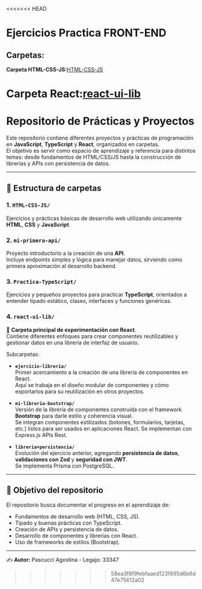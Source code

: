 <<<<<<< HEAD
# Ejercicios Practica FRONT-END
## Carpetas:
**Carpeta HTML-CSS-JS:**[HTML-CSS-JS](https://github.com/agostinapascucci/UTN-DS25-practicas/tree/main/HTML-CSS-JS)

**Carpeta React:**[react-ui-lib](https://github.com/agostinapascucci/UTN-DS25-practicas/tree/main/react-ui-lib)
=======
# Repositorio de Prácticas y Proyectos

Este repositorio contiene diferentes proyectos y prácticas de programación en **JavaScript**, **TypeScript** y **React**, organizados en carpetas.  
El objetivo es servir como espacio de aprendizaje y referencia para distintos temas: desde fundamentos de HTML/CSS/JS hasta la construcción de librerías y APIs con persistencia de datos.

---

## 📂 Estructura de carpetas

### 1. `HTML-CSS-JS/`
Ejercicios y prácticas básicas de desarrollo web utilizando únicamente **HTML**, **CSS** y **JavaScript**.

### 2. `mi-primera-api/`
Proyecto introductorio a la creación de una **API**.  
Incluye endpoints simples y lógica para manejar datos, sirviendo como primera aproximación al desarrollo backend.

### 3. `Practica-TypeScript/`
Ejercicios y pequeños proyectos para practicar **TypeScript**, orientados a entender tipado estático, clases, interfaces y funciones genéricas.

### 4. `react-ui-lib/`
📌 **Carpeta principal de experimentación con React**.  
Contiene diferentes enfoques para crear componentes reutilizables y gestionar datos en una librería de interfaz de usuario.

Subcarpetas:
- **`ejercicio-libreria/`**  
  Primer acercamiento a la creación de una librería de componentes en React.  
  Aquí se trabaja en el diseño modular de componentes y cómo exportarlos para su reutilización en otros proyectos.

- **`mi-libreria-bootstrap/`**  
  Versión de la librería de componentes construida con el framework **Bootstrap** para darle estilo y coherencia visual.  
  Se integran componentes estilizados (botones, formularios, tarjetas, etc.) listos para ser usados en aplicaciones React.
  Se implementan con Express.js APIs Rest.
  
- **`libreria+persistencia/`**  
  Evolución del ejercicio anterior, agregando **persistencia de datos**, **validaciones con Zod** y **seguridad con JWT**.  
  Se implementa Prisma con PostgreSQL.

---

## 🚀 Objetivo del repositorio
El repositorio busca documentar el progreso en el aprendizaje de:
- Fundamentos de desarrollo web (HTML, CSS, JS).
- Tipado y buenas prácticas con TypeScript.
- Creación de APIs y persistencia de datos.
- Desarrollo de componentes y librerías con React.
- Uso de frameworks de estilos (Bootstrap).

---

✍️ **Autor:** Pascucci Agostina - Legajo: 33347
>>>>>>> 58ea3f8f9febfaaed123f895d6b6d47e75612a02
